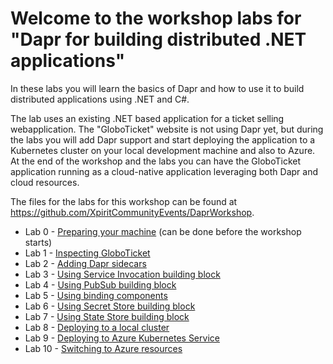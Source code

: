 # Welcome to the workshop labs for "Dapr for building distributed .NET applications"

In these labs you will learn the basics of Dapr and how to use it to build distributed applications using .NET and C#. 

The lab uses an existing .NET based application for a ticket selling webapplication. The "GloboTicket" website is not using Dapr yet, but during the labs you will add Dapr support and start deploying the application to a Kubernetes cluster on your local development machine and also to Azure. At the end of the workshop and the labs you can have the GloboTicket application running as a cloud-native application leveraging both Dapr and cloud resources.

The files for the labs for this workshop can be found at https://github.com/XpiritCommunityEvents/DaprWorkshop. 
 
- Lab 0 - [Preparing your machine](Lab-00-Preparing-your-machine) (can be done before the workshop starts)
- Lab 1 - [Inspecting GloboTicket](Lab-01-Inspecting-GloboTicket)
- Lab 2 - [Adding Dapr sidecars](Lab-02-Adding-Dapr-sidecars)
- Lab 3 - [Using Service Invocation building block](Lab-03-Using-Service-Invocation-block)
- Lab 4 - [Using PubSub building block](Lab-04-Using-PubSub-building-block)
- Lab 5 - [Using binding components](Lab-05-Using-binding-components)
- Lab 6 - [Using Secret Store building block](Lab-06-Using-Secret-Store-building-block)
- Lab 7 - [Using State Store building block](Lab-07-Using-State-Store-building-block)
- Lab 8 - [Deploying to a local cluster](Lab-08-Deploying-to-a-local-cluster)
- Lab 9 - [Deploying to Azure Kubernetes Service](Lab-09-Deploying-to-Azure-Kubernetes-Service)
- Lab 10 - [Switching to Azure resources](Lab-10-Switching-to-Azure-resources)